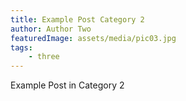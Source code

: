 ```yaml
---
title: Example Post Category 2
author: Author Two
featuredImage: assets/media/pic03.jpg
tags:
    - three
---
```


Example Post in Category 2
